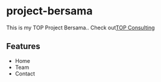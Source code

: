 # project-bersama

This is my TOP Project Bersama..
Check out[TOP Consulting](https://www.figma.com/file/d3vdi5eZejhf5Lw6J0jt1Q/Untitled?node-id=0%3A1)

## Features

- Home
- Team
- Contact
